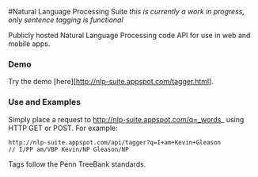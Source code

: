 #Natural Language Processing Suite
_this is currently a work in progress, only sentence tagging is functional_

Publicly hosted Natural Language Processing code API for use in web and mobile
apps.

### Demo

Try the demo [here][http://nlp-suite.appspot.com/tagger.html].

### Use and Examples

Simply place a request to http://nlp-suite.appspot.com/q=_words_ using HTTP GET or POST.
For example:

	http://nlp-suite.appspot.com/api/tagger?q=I+am+Kevin+Gleason
	// I/PP am/VBP Kevin/NP Gleason/NP

Tags follow the Penn TreeBank standards.




